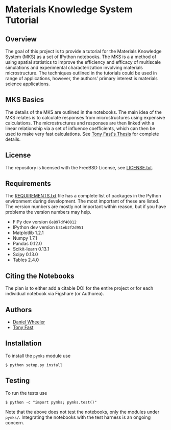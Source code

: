 # Materials Knowledge System Tutorial

## Overview

The goal of this project is to provide a tutorial for the Materials
Knowledge System (MKS) as a set of IPython notebooks. The MKS is a a
method of using spatial statistics to improve the efficiency and
efficacy of multiscale simulations and experimental characterization
involving materials microstructure. The techniques outlined in the
tutorials could be used in range of applications, however, the
authors' primary interest is materials science applications.


## MKS Basics

The details of the MKS are outlined in the notebooks. The main idea of
the MKS relates is to calculate responses from microstructures using
expensive calculations. The microstructures and responses are then
linked with a linear relationship via a set of influence coefficients,
which can then be used to make very fast calculations. See
[Tony Fast's Thesis](http://idea.library.drexel.edu/bitstream/1860/4057/1/Fast_AnthonyPhD.pdf)
for complete details.

## License

The repository is licensed with the FreeBSD License, see
[LICENSE.txt](LICENSE.txt).

## Requirements

The [REQUIREMENTS.txt](REQUIREMENTS.txt) file has a complete list of
packages in the Python environment during development. The most
important of these are listed. The version numbers are mostly not
important within reason, but if you have problems the version numbers
may help.

 * FiPy dev version `6e897df40012`
 * IPython dev version `b31eb2f2d951`
 * Matplotlib 1.2.1
 * Numpy 1.7.1
 * Pandas 0.12.0
 * Scikit-learn 0.13.1
 * Scipy 0.13.0
 * Tables 2.4.0

## Citing the Notebooks

The plan is to either add a citable DOI for the entire project or for
each individual notebook via Figshare (or Authorea).

## Authors

 * [Daniel Wheeler](http://wd15.github.io/about.html)
 * [Tony Fast](http://mined.gatech.edu/the-ga-tech-mined-research-group/ga-tech-mined-research-group-tony-fast)

## Installation

To install the `pymks` module use

    $ python setup.py install

## Testing

To run the tests use

    $ python -c "import pymks; pymks.test()"

Note that the above does not test the notebooks, only the modules
under `pymks/`. Integrating the notebooks with the test harness is an
ongoing concern.
